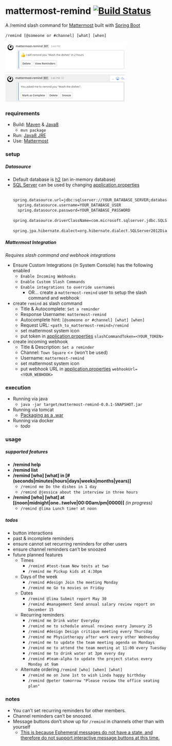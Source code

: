 # mattermost-remind [![Build Status](https://travis-ci.org/scottleedavis/mattermost-remind.svg?branch=master)](https://travis-ci.org/scottleedavis/mattermost-remind)
A /remind slash command for [Mattermost](https://mattermost.com/) built with [Spring Boot](https://spring.io/projects/spring-boot)

`/remind [@someone or #channel] [what] [when]`

![set_reminder](set_reminder.png)
![reminded](reminded.png)

### requirements
* Build: [Maven](https://maven.apache.org/download.cgi) & [Java8](http://openjdk.java.net/install/)
    * `mvn package`
* Run: [Java8 JRE](http://openjdk.java.net/install/)
* Use: [Mattermost](https://mattermost.com/) 

### setup 
##### Datasource
* Default database is [h2](http://www.h2database.com/html/main.html) (an in-memory database)
* [SQL Server](https://www.microsoft.com/en-us/sql-server/default.aspx) can be used by changing [application.properties](src/main/resources/application.properties)
  ```$xslt
    spring.datasource.url=jdbc:sqlserver://YOUR_DATABASE_SERVER;databaseName=YOUR_DATABASE_NAME
    spring.datasource.username=YOUR_DATABASE_USER
    spring.datasource.password=YOUR_DATABASE_PASSWORD
    spring.datasource.driverClassName=com.microsoft.sqlserver.jdbc.SQLServerDriver
    spring.jpa.hibernate.dialect=org.hibernate.dialect.SQLServer2012Dialect
  ```

##### Mattermost Integration
_Requires slash command and webhook integrations_
* Ensure Custom Integrations (in System Console) has the following enabled
  * `Enable Incoming Webhooks`
  * `Enable Custom Slash Commands`
  * `Enable integrations to override usernames`
    * OR... create a `mattermost-remind` user to setup the slash command and webhook
* create `remind` as slash command
  * Title & Autocomplete: `Set a reminder`
  * Response Username: `mattermost-remind`
  * Autocomplete hint: `[@someone or #channel] [what] [when]`
  * Request URL: `<path_to_mattermost-remind>/remind`
  * set mattermost system icon
  * put token in [application.properties](src/main/resources/application.properties) `slashCommandToken=<YOUR_TOKEN>`
* create incoming webhook
  * Title & Description: `Set a reminder`
  * Channel: `Town Square`  <= (won't be used)
  * Username: `mattermost-remind`
  * set mattermost system icon
  * put webhook URL in [application.properties](src/main/resources/application.properties) `webhookUrl=<YOUR_WEBHOOK>`

### execution
* Running via java
  * `java -jar target/mattermost-remind-0.0.1-SNAPSHOT.jar`
* Running via tomcat
  * [Packaging as a .war](https://docs.spring.io/spring-boot/docs/current/reference/htmlsingle/#build-tool-plugins-maven-packaging)
* Running via docker
  * _todo_

### usage

##### supported features
* **/remind help**
* **/remind list**
* **/remind [who] [what] in [# (seconds|minutes|hours|days|weeks|months|years)]**
  * `/remind me Do the dishes in 1 day`
  * `/remind @jessica about the interview in three hours`
* **/remind [who] [what] at [(noon|midnight|one..twelve|00:00am/pm|0000)]**  _(in progress)_
  * `/remind @lima Lunch time! at noon`
  
##### todos 
* button interactions
* past & incomplete reminders
* ensure cannot set recurring reminders for other users
* ensure channel reminders can’t be snoozed
* future planned features
  * Times
    * `/remind #test-team New tests at two`
    * `/remind me Pickup kids at 4:30pm`
  * Days of the week
    * `/remind #design Join the meeting Monday`
    * `/remind me Go to movies on Friday`
  * Dates
    * `/remind @lima Submit report May 30`
    * `/remind #management Send annual salary review report on December 15`
  * Recurring reminders
    * `/remind me Drink water Everyday`
    * `/remind me to schedule annual reviews every January 25`
    * `/remind #design Design critique meeting every Thursday`
    * `/remind me Physiotherapy after work every other Wednesday`
    * `/remind me to update the team meeting agenda on Mondays`
    * `/remind me to attend the team meeting at 11:00 every Tuesday`
    * `/remind me to drink water at 3pm every day`
    * `/remind #team-alpha to update the project status every Monday at 9am`
  * Alternate ordering `/remind [who] [when] [what]`
    * `/remind me on June 1st to wish Linda happy birthday`
    * `/remind @peter tomorrow "Please review the office seating plan"`

### notes
* You can’t set recurring reminders for other members.
* Channel reminders can’t be snoozed.
* Message buttons don’t show up for `/remind` in channels other than with yourself
  * [This is because Ephemeral messages do not have a state, and therefore do not support interactive message buttons at this time.](https://docs.mattermost.com/developer/interactive-message-buttons.html#troubleshooting)
